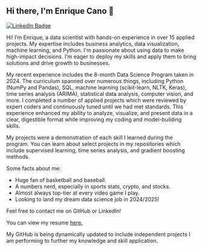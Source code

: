 ## Hi there, I'm Enrique Cano 👋
[![LinkedIn Badge](https://img.shields.io/badge/-enrique--cano-0072b1?style=flat&logo=Linkedin&logoColor=white&link=https://www.linkedin.com/in/zarina-perez-9b756b280/)](https://www.linkedin.com/in/enrique-cano-jr/)

Hi! I’m Enrique, a data scientist with hands-on experience in over 15 applied projects. My expertise includes business analytics, data visualization, machine learning, and Python. I'm passionate about using data to make high-impact decisions. I'm eager to deploy my skills and apply them to bring solutions and drive growth to businesses.

My recent experience includes the 8-month Data Science Program taken in 2024. The curriculum spanned over numerous things, including Python (NumPy and Pandas), SQL, machine learning (scikit-learn, NLTK, Keras), time series analysis (ARIMA), statistical data analysis, computer vision, and more. I completed a number of applied projects which were reviewed by expert coders and continuously tuned until we had met standards. This experience enhanced my ability to analyze, visualize, and present data in a clear, digestible format while improving my coding and model-building skills. 

My projects were a demonstration of each skill I learned during the program. You can learn about select projects in my repositories which include supervised learning, time series analysis, and gradient boosting methods.

Some facts about me:
- Huge fan of basketball and baseball.
- A numbers nerd, especially in sports stats, crypto, and stocks.
- Almost always top-tier at every video game I play.
- Looking to land my dream data science job in 2024/2025!

Feel free to contact me on GitHub or LinkedIn!</p><p align='left'> You can view my resume <a href='https://drive.google.com/file/d/1za5sH8zWqGY3FzLiprAppQEaGFhklG1L/view?usp=sharing' target=_blank><u>here</u>.</a></p>

My GitHub is being dynamically updated to include independent projects I am performing to further my knowledge and skill application.
